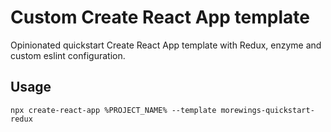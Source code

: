 # Custom Create React App template

Opinionated quickstart Create React App template with Redux, enzyme and custom eslint configuration.

## Usage

``npx create-react-app %PROJECT_NAME% --template morewings-quickstart-redux``